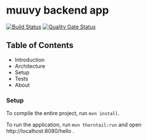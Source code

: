 # muuvy backend app

[![Build Status](https://travis-ci.com/muuvy/app-backend.svg?branch=dev)](https://travis-ci.com/muuvy/app-backend) [![Quality Gate Status](https://sonarcloud.io/api/project_badges/measure?project=muuvy_app-backend&metric=alert_status)](https://sonarcloud.io/dashboard?id=muuvy_app-backend)

## Table of Contents

- Introduction
- Architecture
- Setup
- Tests
- About

### Setup

To compile the entire project, run `mvn install`.

To run the application, run `mvn thorntail:run` and open http://localhost:8080/hello .
